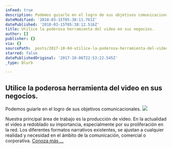 ```yaml
---
inFeed: true
description: Podemos guiarle en el logro de sus objetivos comunicacionales.
dateModified: '2018-03-15T05:38:11.761Z'
datePublished: '2018-03-15T05:38:12.516Z'
title: Utilice la poderosa herramienta del video en sus negocios.
author: []
publisher: {}
via: {}
sourcePath: _posts/2017-10-04-utilice-la-poderosa-herramienta-del-video-en-sus-negocios.md
starred: false
datePublishedOriginal: '2017-10-06T22:53:22.545Z'
_type: Blurb

---
```

## Utilice la poderosa herramienta del video en sus negocios.

Podemos guiarle en el logro de sus objetivos comunicacionales.
![](https://the-grid-user-content.s3-us-west-2.amazonaws.com/54573245-d68b-40d9-8723-b9e886fc2c2d.jpg)

Nuestra principal área de trabajo es la producción de video. En la actualidad el video a redoblado su importancia, especialmente por su proliferación en la red. Los diferentes formatos narrativos existentes, se ajustan a cualquier realidad y necesidad en el ámbito de la comunicación, comercial o corporativa.
[Conoza más ...][0]

[0]: https://thegrid.ai/zambranaproducciones/notas-sobre-los-generos-de-video-y-su-utilizacion